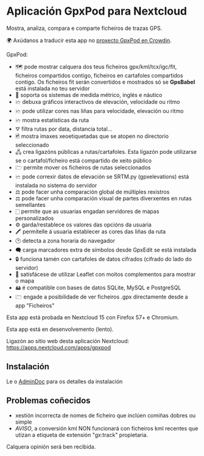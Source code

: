 # Aplicación GpxPod para Nextcloud

Mostra, analiza, compara e comparte ficheiros de trazas GPS.

🌍 Axúdanos a traducir esta app no [proxecto GpxPod en Crowdin](https://crowdin.com/project/gpxpod).

GpxPod:

* 🗺 pode mostrar calquera dos teus ficheiros gpx/kml/tcx/igc/fit, ficheiros compartidos contigo, ficheiros en cartafoles compartidos contigo. Os ficheiros fit serán convertidos e mostrados só se **GpsBabel** está instalada no teu servidor
* 📏 soporta os sistemas de medida métrico, inglés e náutico
* 🗠 debuxa gráficos interactivos de elevación, velocidade ou ritmo
* 🗠 pode utilizar cores nas liñas para velocidade, elevación ou ritmo
* 🗠 mostra estatísticas da ruta
* ⛛ filtra rutas por data, distancia total...
* 🖻 mostra imaxes xeoetiquetadas que se atopen no directorio seleccionado
* 🖧 crea ligazóns públicas a rutas/cartafoles. Esta ligazón pode utilizarse se o cartafol/ficheiro está compartido de xeito público
* 🗁 permite mover os ficheiros de rutas seleccionados
* 🗠 pode correxir datos de elevación se SRTM.py (gpxelevations) está instalada no sistema do servidor
* ⚖ pode facer unha comparación global de múltiples rexistros
* ⚖ pode facer unha comparación visual de partes diverxentes en rutas semellantes
* 🀆 permite que as usuarias engadan servidores de mapas personalizados
* ⚙ garda/restablece os valores das opcións da usuaria
* 🖍 permítelle á usuaria establecer as cores das liñas da ruta
* 🕑 detecta a zona horaria do navegador
* 🗬 carga marcadores extra de símbolos desde GpxEdit se está instalada
* 🔒 funciona tamén con cartafoles de datos cifrados (cifrado do lado do servidor)
* 🍂 satisfácese de utilizar Leaflet con moitos complementos para mostrar o mapa
* 🖴 é compatible con bases de datos SQLite, MySQL e PostgreSQL
* 🗁 engade a posibilidade de ver ficheiros .gpx directamente desde a app "Ficheiros"

Esta app está probada en Nextcloud 15 con Firefox 57+ e Chromium.

Esta app está en desenvolvemento (lento).

Ligazón ao sitio web desta aplicación Nextcloud: https://apps.nextcloud.com/apps/gpxpod

## Instalación

Le o [AdminDoc](https://gitlab.com/eneiluj/gpxpod-oc/wikis/admindoc) para os detalles da instalación

## Problemas coñecidos

* xestión incorrecta de nomes de ficheiro que inclúen comiñas dobres ou simple
* *AVISO*, a conversión kml NON funcionará con ficheiros kml recentes que utizan a etiqueta de extensión "gx:track" propietaria.

Calquera opinión será ben recibida.